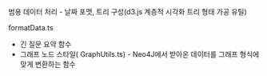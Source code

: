 범용 데이터 처리 - 날짜 포맷, 트리 구성(d3.js 계층적 시각화 트리 형태 가공 유틸)

formatData.ts

- 긴 질문 요약 함수
- 그래프 노드 스타일( GraphUtils.ts) - Neo4J에서 받아온 데이터를 그래프 형식에 맞게 변환하는 함수

